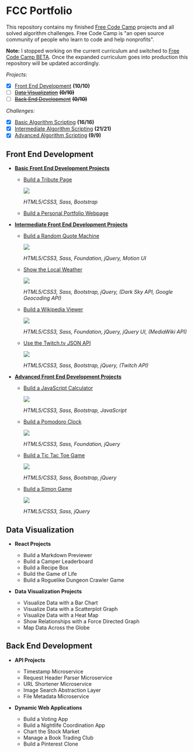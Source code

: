 # FCC Portfolio

This repository contains my finished [Free Code Camp](https://www.freecodecamp.com) projects and all solved algorithm challenges. Free Code Camp is "an open source community of people who learn to code and help nonprofits".

**Note:** I stopped working on the current curriculum and switched to [Free Code Camp BETA](https://beta.freecodecamp.com). Once the expanded curriculum goes into production this repository will be updated accordingly.

*Projects:*
- [x] [Front End Development](https://github.com/bomholt/fcc-portfolio#front-end-development) **(10/10)**
- [ ] [~~Data Visualization~~](https://github.com/bomholt/fcc-portfolio#data-visualization) **~~(0/10)~~**
- [ ] [~~Back End Development~~](https://github.com/bomholt/fcc-portfolio#back-end-development) **~~(0/10)~~**

*Challenges:*
- [x] [Basic Algorithm Scripting](https://github.com/bomholt/fcc-portfolio/tree/master/basic_algorithm_scripting) **(16/16)**
- [x] [Intermediate Algorithm Scripting](https://github.com/bomholt/fcc-portfolio/tree/master/intermediate_algorithm_scripting) **(21/21)**
- [x] [Advanced Algorithm Scripting](https://github.com/bomholt/fcc-portfolio/tree/master/advanced_algorithm_scripting) **(9/9)**

## Front End Development

* [**Basic Front End Development Projects**](https://github.com/bomholt/fcc-portfolio/tree/master/basic_front_end_development_projects)
    * [Build a Tribute Page](https://michaelbomholt.com/fcc-portfolio/basic_front_end_development_projects/tribute_page)

        [![](https://rawgit.com/bomholt/fcc-portfolio/master/basic_front_end_development_projects/_assets/img/tribute_page.jpg)](https://michaelbomholt.com/fcc-portfolio/basic_front_end_development_projects/tribute_page)

        *HTML5/CSS3, Sass, Bootstrap*

    * [Build a Personal Portfolio Webpage](https://michaelbomholt.com/fcc-portfolio)

* [**Intermediate Front End Development Projects**](https://github.com/bomholt/fcc-portfolio/tree/master/intermediate_front_end_development_projects)
    * [Build a Random Quote Machine](https://michaelbomholt.com/fcc-portfolio/intermediate_front_end_development_projects/random_quote_machine)

        [![](https://rawgit.com/bomholt/fcc-portfolio/master/intermediate_front_end_development_projects/_assets/img/random_quote_machine.jpg)](https://michaelbomholt.com/fcc-portfolio/intermediate_front_end_development_projects/random_quote_machine)

        *HTML5/CSS3, Sass, Foundation, jQuery, Motion UI*

    * [Show the Local Weather](https://michaelbomholt.com/fcc-portfolio/intermediate_front_end_development_projects/local_weather)

        [![](https://rawgit.com/bomholt/fcc-portfolio/master/intermediate_front_end_development_projects/_assets/img/local_weather.jpg)](https://michaelbomholt.com/fcc-portfolio/intermediate_front_end_development_projects/local_weather)

        *HTML5/CSS3, Sass, Bootstrap, jQuery, (Dark Sky API, Google Geocoding API)*

    * [Build a Wikipedia Viewer](https://michaelbomholt.com/fcc-portfolio/intermediate_front_end_development_projects/wikipedia_viewer)

        [![](https://rawgit.com/bomholt/fcc-portfolio/master/intermediate_front_end_development_projects/_assets/img/wikipedia_viewer.jpg)](https://michaelbomholt.com/fcc-portfolio/intermediate_front_end_development_projects/wikipedia_viewer)

        *HTML5/CSS3, Sass, Foundation, jQuery, jQuery UI, (MediaWiki API)*

    * [Use the Twitch.tv JSON API](https://michaelbomholt.com/fcc-portfolio/intermediate_front_end_development_projects/twitch_status)

        [![](https://rawgit.com/bomholt/fcc-portfolio/master/intermediate_front_end_development_projects/_assets/img/twitch_status.jpg)](https://michaelbomholt.com/fcc-portfolio/intermediate_front_end_development_projects/twitch_status)

        *HTML5/CSS3, Sass, Bootstrap, jQuery, (Twitch API)*

* [**Advanced Front End Development Projects**](https://github.com/bomholt/fcc-portfolio/tree/master/advanced_front_end_development_projects)
    * [Build a JavaScript Calculator](https://michaelbomholt.com/fcc-portfolio/advanced_front_end_development_projects/js_calculator)

        [![](https://rawgit.com/bomholt/fcc-portfolio/master/advanced_front_end_development_projects/_assets/img/js_calculator.jpg)](https://michaelbomholt.com/fcc-portfolio/advanced_front_end_development_projects/js_calculator)

        *HTML5/CSS3, Sass, Bootstrap, JavaScript*

    * [Build a Pomodoro Clock](https://michaelbomholt.com/fcc-portfolio/advanced_front_end_development_projects/pomodoro_clock)

        [![](https://rawgit.com/bomholt/fcc-portfolio/master/advanced_front_end_development_projects/_assets/img/pomodoro_clock.jpg)](https://michaelbomholt.com/fcc-portfolio/advanced_front_end_development_projects/pomodoro_clock)

        *HTML5/CSS3, Sass, Foundation, jQuery*

    * [Build a Tic Tac Toe Game](https://michaelbomholt.com/fcc-portfolio/advanced_front_end_development_projects/tic_tac_toe)

        [![](https://rawgit.com/bomholt/fcc-portfolio/master/advanced_front_end_development_projects/_assets/img/tic_tac_toe.jpg)](https://michaelbomholt.com/fcc-portfolio/advanced_front_end_development_projects/tic_tac_toe)

        *HTML5/CSS3, Sass, Bootstrap, jQuery*

    * [Build a Simon Game](https://michaelbomholt.com/fcc-portfolio/advanced_front_end_development_projects/simon_game)

        [![](https://rawgit.com/bomholt/fcc-portfolio/master/advanced_front_end_development_projects/_assets/img/simon_game.jpg)](https://michaelbomholt.com/fcc-portfolio/advanced_front_end_development_projects/simon_game)

        *HTML5/CSS3, Sass, jQuery*

## Data Visualization

* **React Projects**
    * Build a Markdown Previewer
    * Build a Camper Leaderboard
    * Build a Recipe Box
    * Build the Game of Life
    * Build a Roguelike Dungeon Crawler Game

* **Data Visualization Projects**
    * Visualize Data with a Bar Chart
    * Visualize Data with a Scatterplot Graph
    * Visualize Data with a Heat Map
    * Show Relationships with a Force Directed Graph
    * Map Data Across the Globe

## Back End Development

* **API Projects**
    * Timestamp Microservice
    * Request Header Parser Microservice
    * URL Shortener Microservice
    * Image Search Abstraction Layer
    * File Metadata Microservice

* **Dynamic Web Applications**
    * Build a Voting App
    * Build a Nightlife Coordination App
    * Chart the Stock Market
    * Manage a Book Trading Club
    * Build a Pinterest Clone
